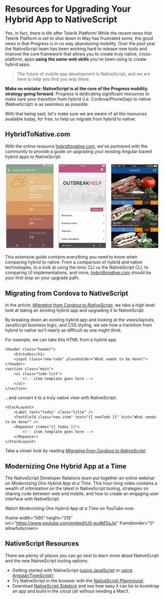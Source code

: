 # Resources for Upgrading Your Hybrid App to NativeScript

Yes, in fact, there *is* life after Telerik Platform! While the recent news that Telerik Platform is set to shut down in May has frustrated some, the good news is that Progress is in no way abandoning mobility. Over the past year the NativeScript team has been working hard to release new tools and improve the core framework that allows you to create truly native, cross-platform, apps **using the same web skills** you've been using to create hybrid apps.

> The future of mobile app development is NativeScript, and we are here to help you find you way there.

**Make no mistake: NativeScript is at the core of the Progress mobility strategy going forward.** Progress is dedicating significant resources to make sure your transition from hybrid (i.e. Cordova/PhoneGap) to native (NativeScript) is as seamless as possible.

With that being said, let's make sure we are aware of all the resources available today, for free, to help us migrate from hybrid to native:

## HybridToNative.com

With the online resource [hybridtonative.com](http://www.hybridtonative.com/), we've partnered with the community to provide a guide on upgrading your existing Angular-based hybrid apps to NativeScript.

![nativescript app showcase](nativescript-showcase.png)

This extensive guide contains everything you need to know when comparing hybrid to native. From a comparison of hybrid and native technologies, to a look at using the Ionic CLI vs the NativeScript CLI, to comparing UI implementations, and more, [hybridtonative.com](http://www.hybridtonative.com/) should be your first stop on your upgrade path.

## Migrating from Cordova to NativeScript

In the article, [*Migrating from Cordova to NativeScript*](https://developer.telerik.com/content-types/tutorials/migrating-cordova-nativescript/), we take a high level look at taking an existing hybrid app and upgrading it to NativeScript.

By breaking down an existing hybrid app and looking at the views/layouts, JavaScript business logic, and CSS styling, we see how a transition from hybrid to native isn't nearly as difficult as one might think.

For example, we can take this HTML from a hybrid app:

	<header class="header">
	    <h1>todos</h1>
	    <input class="new-todo" placeholder="What needs to be done?">
	</header>
	<section class="main">
	    <ul class="todo-list">
	        <!-- item template goes here -->
	    </ul>
	</section>

...and convert it to a truly native view with NativeScript:

	<StackLayout>
	    <Label text="todos" class="title" />
	    <TextField class="new-item" text="{{ newTodo }}" hint="What needs to be done?" />
	    <Repeater items="{{ todos }}">
	        <!-- item template goes here -->
	    </Repeater>
	</StackLayout>

Take a closer look by reading [*Migrating from Cordova to NativeScript*](https://developer.telerik.com/content-types/tutorials/migrating-cordova-nativescript/).

## Modernizing One Hybrid App at a Time

The NativeScript Developer Relations team put together an online webinar on *Modernizing One Hybrid App at a Time*. This hour-long video contains a wealth of information on the latest in NativeScript tooling, strategies on sharing code between web and mobile, and how to create an engaging user interface with NativeScript.

Watch *Modernizing One Hybrid App at a Time* on YouTube now:

iframe width="560" height="315" src="https://www.youtube.com/embed/US-eudM3gJw" frameborder="0" allowfullscreen></iframe>

## NativeScript Resources

There are plenty of places you can go next to learn more about NativeScript and the new NativeScript tooling options:

- Getting started with NativeScript ([using JavaScript](http://docs.nativescript.org/tutorial/chapter-0) or [using Angular/TypeScript](http://docs.nativescript.org/angular/tutorial/ng-chapter-0));
- Try NativeScript in the browser with the [NativeScript Playground](https://play.nativescript.org/);
- Download [NativeScript Sidekick](https://www.nativescript.org/nativescript-sidekick) and see how easy it can be to bootstrap an app and build in the cloud (all without needing a Mac!).